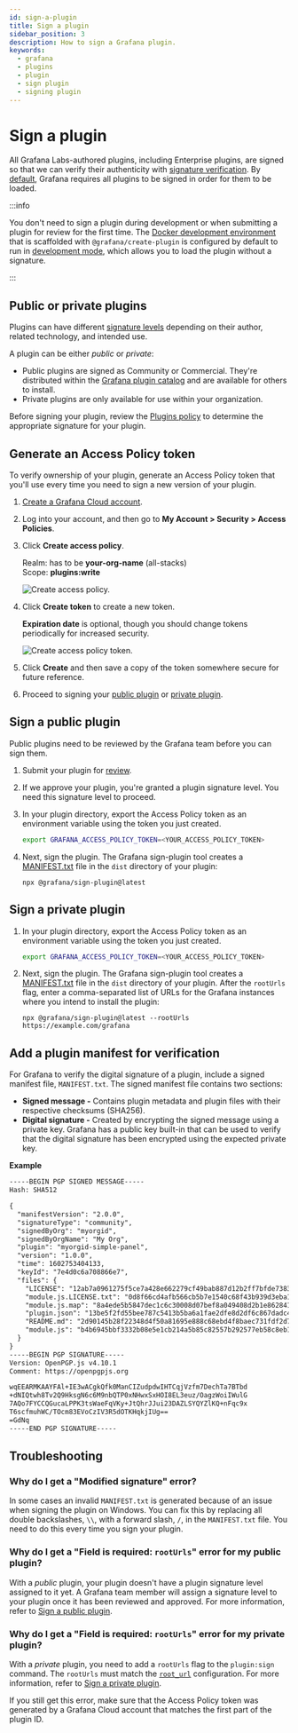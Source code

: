 ```yaml
---
id: sign-a-plugin
title: Sign a plugin
sidebar_position: 3
description: How to sign a Grafana plugin.
keywords:
  - grafana
  - plugins
  - plugin
  - sign plugin
  - signing plugin
---
```


# Sign a plugin

All Grafana Labs-authored plugins, including Enterprise plugins, are signed so that we can verify their authenticity with [signature verification](https://grafana.com/docs/grafana/latest/administration/plugin-management#plugin-signatures). By [default](https://grafana.com/docs/grafana/latest/administration/plugin-management#allow-unsigned-plugins), Grafana requires all plugins to be signed in order for them to be loaded.

:::info

You don't need to sign a plugin during development or when submitting a plugin for review for the first time. The [Docker development environment](../set-up-development-environment.mdx) that is scaffolded with `@grafana/create-plugin` is configured by default to run in [development mode](https://github.com/grafana/grafana/blob/main/contribute/developer-guide.md#configure-grafana-for-development), which allows you to load the plugin without a signature.

:::

## Public or private plugins

Plugins can have different [signature levels](https://grafana.com/legal/plugins/#what-are-the-different-classifications-of-plugins) depending on their author, related technology, and intended use.

A plugin can be either _public_ or _private_: 

- Public plugins are signed as Community or Commercial. They're distributed within the [Grafana plugin catalog](https://grafana.com/plugins) and are available for others to install.
- Private plugins are only available for use within your organization.

Before signing your plugin, review the [Plugins policy](https://grafana.com/legal/plugins/) to determine the appropriate signature for your plugin.

## Generate an Access Policy token

To verify ownership of your plugin, generate an Access Policy token that you'll use every time you need to sign a new version of your plugin.

1. [Create a Grafana Cloud account](https://grafana.com/signup).

1. Log into your account, and then go to **My Account > Security > Access Policies**.

1. Click **Create access policy**.

   Realm: has to be **your-org-name** (all-stacks)  
   Scope: **plugins:write**

   ![Create access policy.](/img/create-access-policy-v2.png)

1. Click **Create token** to create a new token.

   **Expiration date** is optional, though you should change tokens periodically for increased security.

   ![Create access policy token.](/img/create-access-policy-token.png)

1. Click **Create** and then save a copy of the token somewhere secure for future reference.

1. Proceed to signing your [public plugin](#sign-a-public-plugin) or [private plugin](#sign-a-private-plugin).

## Sign a public plugin

Public plugins need to be reviewed by the Grafana team before you can sign them.

1. Submit your plugin for [review](./publish-or-update-a-plugin.md).
1. If we approve your plugin, you're granted a plugin signature level. You need this signature level to proceed.
1. In your plugin directory, export the Access Policy token as an environment variable using the token you just created.

   ```bash
   export GRAFANA_ACCESS_POLICY_TOKEN=<YOUR_ACCESS_POLICY_TOKEN>
   ```

1. Next, sign the plugin. The Grafana sign-plugin tool creates a [MANIFEST.txt](#add-a-plugin-manifest-for-verification) file in the `dist` directory of your plugin:

   ```shell npm2yarn
   npx @grafana/sign-plugin@latest
   ```

## Sign a private plugin

1. In your plugin directory, export the Access Policy token as an environment variable using the token you just created.

   ```bash
   export GRAFANA_ACCESS_POLICY_TOKEN=<YOUR_ACCESS_POLICY_TOKEN>
   ```

1. Next, sign the plugin. The Grafana sign-plugin tool creates a [MANIFEST.txt](#add-a-plugin-manifest-for-verification) file in the `dist` directory of your plugin. After the `rootUrls` flag, enter a comma-separated list of URLs for the Grafana instances where you intend to install the plugin:

   ```shell npm2yarn
   npx @grafana/sign-plugin@latest --rootUrls https://example.com/grafana
   ```

## Add a plugin manifest for verification

For Grafana to verify the digital signature of a plugin, include a signed manifest file, `MANIFEST.txt`. The signed manifest file contains two sections:

- **Signed message -** Contains plugin metadata and plugin files with their respective checksums (SHA256).
- **Digital signature -** Created by encrypting the signed message using a private key. Grafana has a public key built-in that can be used to verify that the digital signature has been encrypted using the expected private key.

**Example**

```txt
-----BEGIN PGP SIGNED MESSAGE-----
Hash: SHA512

{
  "manifestVersion": "2.0.0",
  "signatureType": "community",
  "signedByOrg": "myorgid",
  "signedByOrgName": "My Org",
  "plugin": "myorgid-simple-panel",
  "version": "1.0.0",
  "time": 1602753404133,
  "keyId": "7e4d0c6a708866e7",
  "files": {
    "LICENSE": "12ab7a0961275f5ce7a428e662279cf49bab887d12b2ff7bfde738346178c28c",
    "module.js.LICENSE.txt": "0d8f66cd4afb566cb5b7e1540c68f43b939d3eba12ace290f18abc4f4cb53ed0",
    "module.js.map": "8a4ede5b5847dec1c6c30008d07bef8a049408d2b1e862841e30357f82e0fa19",
    "plugin.json": "13be5f2fd55bee787c5413b5ba6a1fae2dfe8d2df6c867dadc4657b98f821f90",
    "README.md": "2d90145b28f22348d4f50a81695e888c68ebd4f8baec731fdf2d79c8b187a27f",
    "module.js": "b4b6945bbf3332b08e5e1cb214a5b85c82557b292577eb58c8eb1703bc8e4577"
  }
}
-----BEGIN PGP SIGNATURE-----
Version: OpenPGP.js v4.10.1
Comment: https://openpgpjs.org

wqEEARMKAAYFAl+IE3wACgkQfk0ManCIZudpdwIHTCqjVzfm7DechTa7BTbd
+dNIQtwh8Tv2Q9HksgN6c6M9nbQTP0xNHwxSxHOI8EL3euz/OagzWoiIWulG
7AQo7FYCCQGucaLPPK3tsWaeFqVKy+JtQhrJJui23DAZLSYQYZlKQ+nFqc9x
T6scfmuhWC/TOcm83EVoCzIV3R5dOTKHqkjIUg==
=GdNq
-----END PGP SIGNATURE-----
```

## Troubleshooting

### Why do I get a "Modified signature" error?

In some cases an invalid `MANIFEST.txt` is generated because of an issue when signing the plugin on Windows. You can fix this by replacing all double backslashes, `\\`, with a forward slash, `/`, in the `MANIFEST.txt` file. You need to do this every time you sign your plugin.

### Why do I get a "Field is required: `rootUrls`" error for my public plugin?

With a _public_ plugin, your plugin doesn't have a plugin signature level assigned to it yet. A Grafana team member will assign a signature level to your plugin once it has been reviewed and approved. For more information, refer to [Sign a public plugin](#sign-a-public-plugin).

### Why do I get a "Field is required: `rootUrls`" error for my private plugin?

With a _private_ plugin, you need to add a `rootUrls` flag to the `plugin:sign` command. The `rootUrls` must match the [`root_url`](https://grafana.com/docs/grafana/latest/setup-grafana/configure-grafana#root_url) configuration. For more information, refer to [Sign a private plugin](#sign-a-private-plugin).

If you still get this error, make sure that the Access Policy token was generated by a Grafana Cloud account that matches the first part of the plugin ID.
